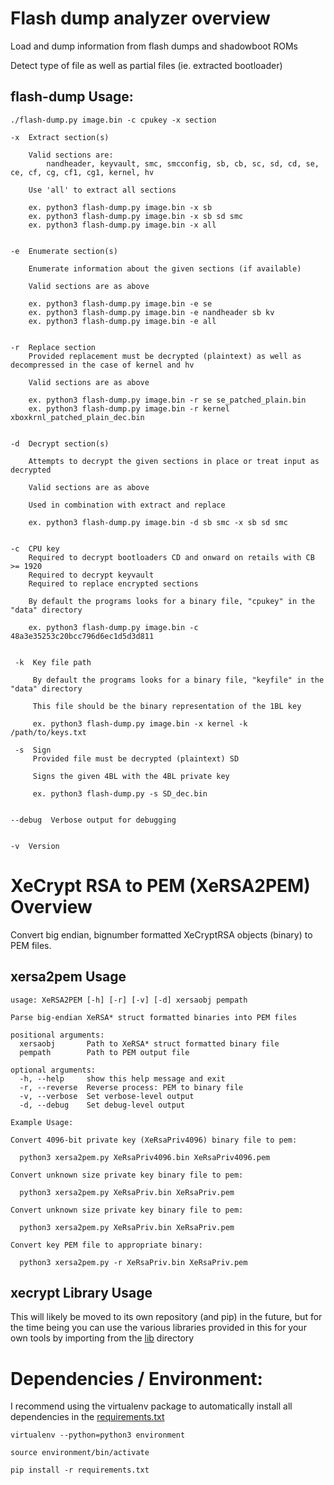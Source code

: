 # Flash dump analyzer overview

Load and dump information from flash dumps and shadowboot ROMs

Detect type of file as well as partial files (ie. extracted bootloader)


## flash-dump Usage:
    ./flash-dump.py image.bin -c cpukey -x section

    -x  Extract section(s)

        Valid sections are:
            nandheader, keyvault, smc, smcconfig, sb, cb, sc, sd, cd, se, ce, cf, cg, cf1, cg1, kernel, hv

        Use 'all' to extract all sections

        ex. python3 flash-dump.py image.bin -x sb
        ex. python3 flash-dump.py image.bin -x sb sd smc
        ex. python3 flash-dump.py image.bin -x all


    -e  Enumerate section(s)

        Enumerate information about the given sections (if available)

        Valid sections are as above

        ex. python3 flash-dump.py image.bin -e se
        ex. python3 flash-dump.py image.bin -e nandheader sb kv
        ex. python3 flash-dump.py image.bin -e all


    -r  Replace section
        Provided replacement must be decrypted (plaintext) as well as decompressed in the case of kernel and hv

        Valid sections are as above

        ex. python3 flash-dump.py image.bin -r se se_patched_plain.bin
        ex. python3 flash-dump.py image.bin -r kernel xboxkrnl_patched_plain_dec.bin


    -d  Decrypt section(s)

        Attempts to decrypt the given sections in place or treat input as decrypted

        Valid sections are as above

        Used in combination with extract and replace

        ex. python3 flash-dump.py image.bin -d sb smc -x sb sd smc


    -c  CPU key
        Required to decrypt bootloaders CD and onward on retails with CB >= 1920
        Required to decrypt keyvault
        Required to replace encrypted sections

        By default the programs looks for a binary file, "cpukey" in the "data" directory

        ex. python3 flash-dump.py image.bin -c 48a3e35253c20bcc796d6ec1d5d3d811


     -k  Key file path

         By default the programs looks for a binary file, "keyfile" in the "data" directory

         This file should be the binary representation of the 1BL key

         ex. python3 flash-dump.py image.bin -x kernel -k /path/to/keys.txt

     -s  Sign
         Provided file must be decrypted (plaintext) SD

         Signs the given 4BL with the 4BL private key

         ex. python3 flash-dump.py -s SD_dec.bin


    --debug  Verbose output for debugging


    -v  Version
    
# XeCrypt RSA to PEM (XeRSA2PEM) Overview

Convert big endian, bignumber formatted XeCryptRSA objects (binary) to PEM files.
    
## xersa2pem Usage

    usage: XeRSA2PEM [-h] [-r] [-v] [-d] xersaobj pempath
    
    Parse big-endian XeRSA* struct formatted binaries into PEM files
    
    positional arguments:
      xersaobj       Path to XeRSA* struct formatted binary file
      pempath        Path to PEM output file
    
    optional arguments:
      -h, --help     show this help message and exit
      -r, --reverse  Reverse process: PEM to binary file
      -v, --verbose  Set verbose-level output
      -d, --debug    Set debug-level output
    
    Example Usage:
    
    Convert 4096-bit private key (XeRsaPriv4096) binary file to pem:
    
      python3 xersa2pem.py XeRsaPriv4096.bin XeRsaPriv4096.pem
    
    Convert unknown size private key binary file to pem:
    
      python3 xersa2pem.py XeRsaPriv.bin XeRsaPriv.pem
    
    Convert unknown size private key binary file to pem:
    
      python3 xersa2pem.py XeRsaPriv.bin XeRsaPriv.pem
    
    Convert key PEM file to appropriate binary:
    
      python3 xersa2pem.py -r XeRsaPriv.bin XeRsaPriv.pem

## xecrypt Library Usage

This will likely be moved to its own repository (and pip) in the future, but for the time being you can use the various
 libraries provided in this for your own tools by importing from the [lib](/lib) directory

# Dependencies / Environment:

I recommend using the virtualenv package to automatically install all dependencies in the [requirements.txt](/requirements.txt)

`virtualenv --python=python3 environment`

`source environment/bin/activate`

`pip install -r requirements.txt`
